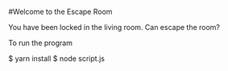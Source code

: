 #Welcome to the Escape Room

You have been locked in the living room. Can escape the room? 

To run the program

$ yarn install
$ node script.js